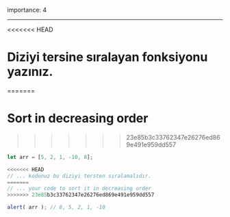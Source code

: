 importance: 4

---

<<<<<<< HEAD
# Diziyi tersine sıralayan fonksiyonu yazınız.
=======
# Sort in decreasing order
>>>>>>> 23e85b3c33762347e26276ed869e491e959dd557

```js
let arr = [5, 2, 1, -10, 8];

<<<<<<< HEAD
// ... kodunuz bu diziyi tersten sıralamalıdır.
=======
// ... your code to sort it in decreasing order
>>>>>>> 23e85b3c33762347e26276ed869e491e959dd557

alert( arr ); // 8, 5, 2, 1, -10
```

